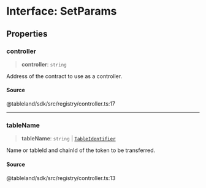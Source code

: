 # Interface: SetParams

## Properties

### controller

> **controller**: `string`

Address of the contract to use as a controller.

#### Source

@tableland/sdk/src/registry/controller.ts:17

***

### tableName

> **tableName**: `string` \| [`TableIdentifier`](TableIdentifier.md)

Name or tableId and chainId of the token to be transferred.

#### Source

@tableland/sdk/src/registry/controller.ts:13
